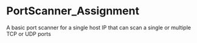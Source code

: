 # PortScanner_Assignment
A basic port scanner for a single host IP that can scan a single or multiple TCP or UDP ports
